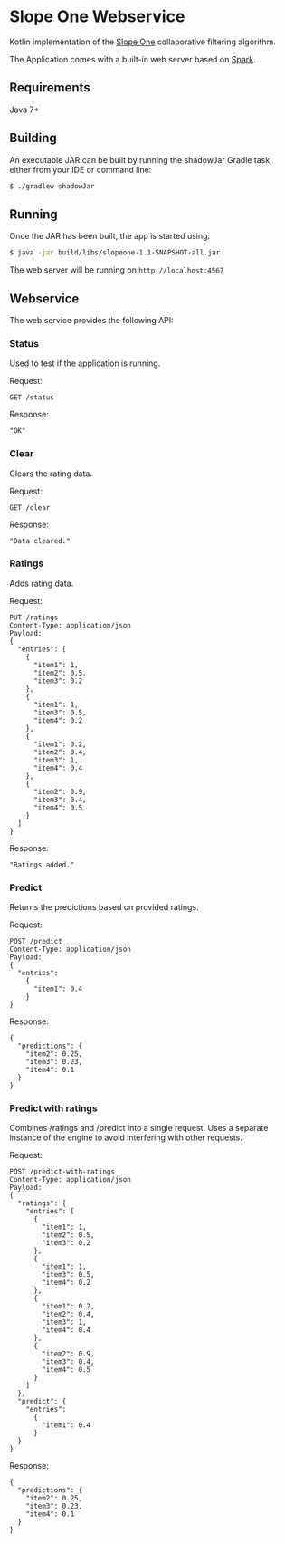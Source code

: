 # Slope One Webservice

Kotlin implementation of the [Slope One](https://en.wikipedia.org/wiki/Slope_One) collaborative filtering algorithm.

The Application comes with a built-in web server based on [Spark](http://sparkjava.com/).

## Requirements

Java 7+

## Building

An executable JAR can be built by running the shadowJar Gradle task, either from your IDE or command line:

```sh
$ ./gradlew shadowJar
```

## Running

Once the JAR has been built, the app is started using:

```sh
$ java -jar build/libs/slopeone-1.1-SNAPSHOT-all.jar
```

The web server will be running on `http://localhost:4567`

## Webservice

The web service provides the following API:

### Status

Used to test if the application is running.

Request:
````
GET /status
````

Response:
````
"OK"
````

### Clear

Clears the rating data.

Request:
````
GET /clear
````

Response:
````
"Data cleared."
````

### Ratings

Adds rating data.

Request:
````
PUT /ratings
Content-Type: application/json
Payload:
{
  "entries": [
    {
      "item1": 1,
      "item2": 0.5,
      "item3": 0.2
    },
    {
      "item1": 1,
      "item3": 0.5,
      "item4": 0.2
    },
    {
      "item1": 0.2,
      "item2": 0.4,
      "item3": 1,
      "item4": 0.4
    },
    {
      "item2": 0.9,
      "item3": 0.4,
      "item4": 0.5
    }
  ]
}
````

Response:
````
"Ratings added."
````

### Predict

Returns the predictions based on provided ratings.

Request:
````
POST /predict
Content-Type: application/json
Payload:
{
  "entries":
    {
      "item1": 0.4
    }
}
````

Response:
````
{
  "predictions": {
    "item2": 0.25,
    "item3": 0.23,
    "item4": 0.1
  }
}
````

### Predict with ratings

Combines /ratings and /predict into a single request.
Uses a separate instance of the engine to avoid interfering with other requests.

Request:
````
POST /predict-with-ratings
Content-Type: application/json
Payload:
{
  "ratings": {
    "entries": [
      {
        "item1": 1,
        "item2": 0.5,
        "item3": 0.2
      },
      {
        "item1": 1,
        "item3": 0.5,
        "item4": 0.2
      },
      {
        "item1": 0.2,
        "item2": 0.4,
        "item3": 1,
        "item4": 0.4
      },
      {
        "item2": 0.9,
        "item3": 0.4,
        "item4": 0.5
      }
    ]
  },
  "predict": {
    "entries":
      {
        "item1": 0.4
      }
  }
}
````

Response:
````
{
  "predictions": {
    "item2": 0.25,
    "item3": 0.23,
    "item4": 0.1
  }
}
````